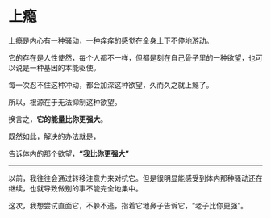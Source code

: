 # 上瘾
上瘾是内心有一种骚动，一种痒痒的感觉在全身上下不停地游动。

它的存在是人性使然，每个人都不一样，但都是刻在自己骨子里的一种欲望，也可以说是一种基因的本能驱使。

每一次忍不住这种冲动，都会加深这种欲望，久而久之就上瘾了。

所以，根源在于无法抑制这种欲望。

换言之，**它的能量比你更强大**。

既然如此，解决的办法就是，

告诉体内的那个欲望，**“我比你更强大”**

--- 

以前，我往往会通过转移注意力来对抗它。但是很明显能感受到体内那种骚动还在继续，也就导致做别的事不能完全地集中。

这次，我想尝试直面它，不躲不逃，指着它地鼻子告诉它，“老子比你更强”。